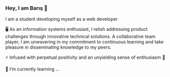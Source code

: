 ### Hey, I am Barış 👋

I am a student developing myself as a web developer

🖥️ As an information systems enthusiast, I relish addressing product challenges through innovative technical solutions. A collaborative team player, I am unwavering in my commitment to continuous learning and take pleasure in disseminating knowledge to my peers.

⚡ Infused with perpetual positivity and an unyielding sense of enthusiasm 🚀

🌱 I’m currently learning ...
